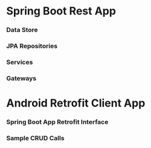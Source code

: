 # **Spring Boot Rest App**
### **Data Store**
### **JPA Repositories**
### **Services**
### **Gateways**

# **Android Retrofit Client App**
### **Spring Boot App Retrofit Interface**
### **Sample CRUD Calls**
